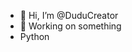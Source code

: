 - 👋 Hi, I’m @DuduCreator
- 🚀 Working on something
- Python



<!---
DuduCreator/DuduCreator is a ✨ special ✨ repository because its `README.md` (this file) appears on your GitHub profile.
You can click the Preview link to take a look at your changes.
--->
